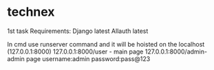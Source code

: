 # technex
1st task
 Requirements:
 Django latest
 Allauth latest
 
 In cmd use runserver command and it will be hoisted on the localhost (127.0.0.1:8000)
 127.0.0.1:8000/user - main page
 127.0.0.1:8000/admin- admin page username:admin password:pass@123
